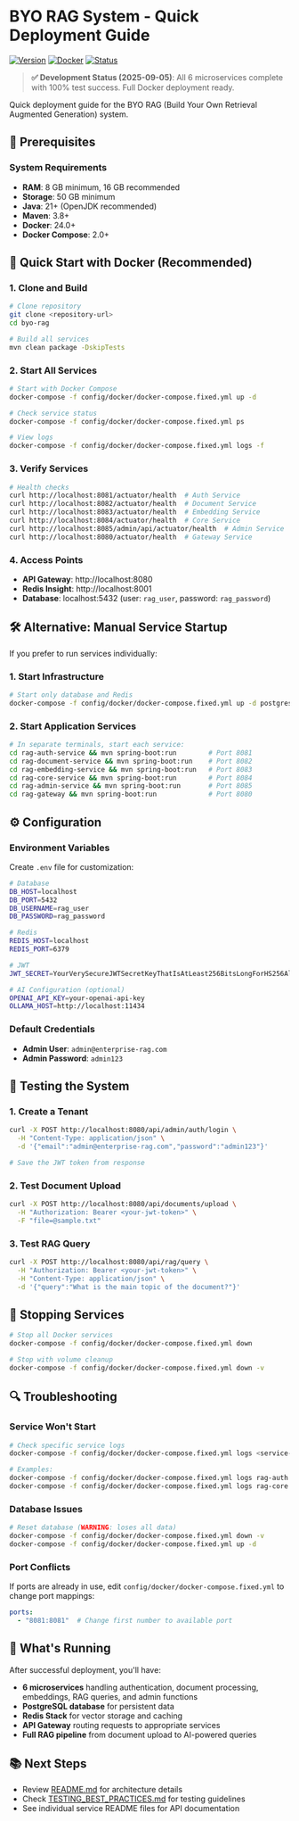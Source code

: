 # BYO RAG System - Quick Deployment Guide

[![Version](https://img.shields.io/badge/Version-0.8.0--SNAPSHOT-blue.svg)](https://semver.org/)
[![Docker](https://img.shields.io/badge/Docker-Ready-brightgreen.svg)](https://www.docker.com/)
[![Status](https://img.shields.io/badge/Status-Complete-brightgreen.svg)](https://github.com/your-org/byo-rag)

> **✅ Development Status (2025-09-05)**: All 6 microservices complete with 100% test success. Full Docker deployment ready.

Quick deployment guide for the BYO RAG (Build Your Own Retrieval Augmented Generation) system.

## 🔧 Prerequisites

### System Requirements
- **RAM**: 8 GB minimum, 16 GB recommended
- **Storage**: 50 GB minimum
- **Java**: 21+ (OpenJDK recommended)
- **Maven**: 3.8+
- **Docker**: 24.0+
- **Docker Compose**: 2.0+

## 🚀 Quick Start with Docker (Recommended)

### 1. Clone and Build
```bash
# Clone repository
git clone <repository-url>
cd byo-rag

# Build all services
mvn clean package -DskipTests
```

### 2. Start All Services
```bash
# Start with Docker Compose
docker-compose -f config/docker/docker-compose.fixed.yml up -d

# Check service status
docker-compose -f config/docker/docker-compose.fixed.yml ps

# View logs
docker-compose -f config/docker/docker-compose.fixed.yml logs -f
```

### 3. Verify Services
```bash
# Health checks
curl http://localhost:8081/actuator/health  # Auth Service
curl http://localhost:8082/actuator/health  # Document Service  
curl http://localhost:8083/actuator/health  # Embedding Service
curl http://localhost:8084/actuator/health  # Core Service
curl http://localhost:8085/admin/api/actuator/health  # Admin Service
curl http://localhost:8080/actuator/health  # Gateway Service
```

### 4. Access Points
- **API Gateway**: http://localhost:8080
- **Redis Insight**: http://localhost:8001
- **Database**: localhost:5432 (user: `rag_user`, password: `rag_password`)

## 🛠️ Alternative: Manual Service Startup

If you prefer to run services individually:

### 1. Start Infrastructure
```bash
# Start only database and Redis
docker-compose -f config/docker/docker-compose.fixed.yml up -d postgres redis-stack
```

### 2. Start Application Services
```bash
# In separate terminals, start each service:
cd rag-auth-service && mvn spring-boot:run        # Port 8081
cd rag-document-service && mvn spring-boot:run    # Port 8082
cd rag-embedding-service && mvn spring-boot:run   # Port 8083
cd rag-core-service && mvn spring-boot:run        # Port 8084
cd rag-admin-service && mvn spring-boot:run       # Port 8085
cd rag-gateway && mvn spring-boot:run             # Port 8080
```

## ⚙️ Configuration

### Environment Variables

Create `.env` file for customization:
```bash
# Database
DB_HOST=localhost
DB_PORT=5432
DB_USERNAME=rag_user
DB_PASSWORD=rag_password

# Redis
REDIS_HOST=localhost
REDIS_PORT=6379

# JWT
JWT_SECRET=YourVerySecureJWTSecretKeyThatIsAtLeast256BitsLongForHS256Algorithm

# AI Configuration (optional)
OPENAI_API_KEY=your-openai-api-key
OLLAMA_HOST=http://localhost:11434
```

### Default Credentials
- **Admin User**: `admin@enterprise-rag.com`
- **Admin Password**: `admin123`

## 🧪 Testing the System

### 1. Create a Tenant
```bash
curl -X POST http://localhost:8080/api/admin/auth/login \
  -H "Content-Type: application/json" \
  -d '{"email":"admin@enterprise-rag.com","password":"admin123"}'

# Save the JWT token from response
```

### 2. Test Document Upload
```bash
curl -X POST http://localhost:8080/api/documents/upload \
  -H "Authorization: Bearer <your-jwt-token>" \
  -F "file=@sample.txt"
```

### 3. Test RAG Query
```bash
curl -X POST http://localhost:8080/api/rag/query \
  -H "Authorization: Bearer <your-jwt-token>" \
  -H "Content-Type: application/json" \
  -d '{"query":"What is the main topic of the document?"}'
```

## 🔧 Stopping Services

```bash
# Stop all Docker services
docker-compose -f config/docker/docker-compose.fixed.yml down

# Stop with volume cleanup
docker-compose -f config/docker/docker-compose.fixed.yml down -v
```

## 🔍 Troubleshooting

### Service Won't Start
```bash
# Check specific service logs
docker-compose -f config/docker/docker-compose.fixed.yml logs <service-name>

# Examples:
docker-compose -f config/docker/docker-compose.fixed.yml logs rag-auth
docker-compose -f config/docker/docker-compose.fixed.yml logs rag-core
```

### Database Issues
```bash
# Reset database (WARNING: loses all data)
docker-compose -f config/docker/docker-compose.fixed.yml down -v
docker-compose -f config/docker/docker-compose.fixed.yml up -d
```

### Port Conflicts
If ports are already in use, edit `config/docker/docker-compose.fixed.yml` to change port mappings:
```yaml
ports:
  - "8081:8081"  # Change first number to available port
```

## 🎯 What's Running

After successful deployment, you'll have:
- **6 microservices** handling authentication, document processing, embeddings, RAG queries, and admin functions
- **PostgreSQL database** for persistent data
- **Redis Stack** for vector storage and caching
- **API Gateway** routing requests to appropriate services
- **Full RAG pipeline** from document upload to AI-powered queries

## 📚 Next Steps

- Review [README.md](README.md) for architecture details
- Check [TESTING_BEST_PRACTICES.md](TESTING_BEST_PRACTICES.md) for testing guidelines
- See individual service README files for API documentation